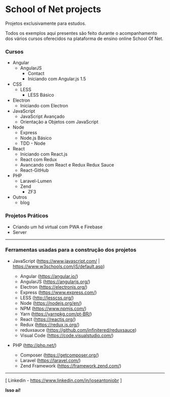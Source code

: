# School of Net projects

Projetos exclusivamente para estudos.

Todos os exemplos aqui presentes são feito durante o acompanhamento dos vários cursos oferecidos na plataforma de ensino online School Of Net.

### Cursos 
- Angular
    - AngularJS
        - Contact
        - Iniciando com Angular.js 1.5
- CSS
    - LESS
        - LESS Básico
- Electron
    - Iniciando com Electron
- JavaScript
    - JavaScript Avançado
    - Orientação a Objetos com JavaScript
- Node
    - Express
    - Node.js Básico
    - TDD - Node
- React
    - Iniciando com React.js
    - React com Redux
    - Avancando com React e Redux Redux Sauce
    - React-GitHub
- PHP
    - Laravel-Lumen
    - Zend
        - ZF3
- Outros
    - blog

### Projetos Práticos

-  Criando um hd virtual com PWA e Firebase
-  Server


---
### Ferramentas usadas para a construção dos projetos

- JavaScript (https://www.javascript.com/ |         https://www.w3schools.com/jS/default.asp)
    - Angular (https://angular.io/) 
    - AngularJS (https://angularjs.org/)
    - Electron (https://electronjs.org/)
    - Express (https://www.express.com/)
    - LESS (http://lesscss.org/)
    - Node (https://nodejs.org/en/)
    - NPM (https://www.npmjs.com/)
    - Yarn (https://yarnpkg.com/pt-BR/)
    - React (https://reactjs.org/)
    - Redux (https://redux.js.org/)
    - reduxsauce (https://github.com/infinitered/reduxsauce)
    - Visual Code (https://code.visualstudio.com/)

- PHP (http://php.net/)
   - Composer (https://getcomposer.org/)
   - Laravel (https://laravel.com/)
   - Zend Framework (https://framework.zend.com/)

---

 [ Linkedin - https://www.linkedin.com/in/joseantoniobr ]

**Isso aí!**

